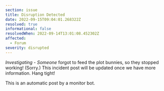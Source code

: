 ```yaml
---
section: issue
title: Disruption Detected
date: 2022-09-15T09:04:01.268322Z
resolved: true
informational: false
resolvedWhen: 2022-09-14T13:01:08.452302Z
affected:
  - Forum
severity: disrupted
---
```

*Investigating* - _Someone_ forgot to feed the plot bunnies, so they stopped working! (Sorry.) This incident post will be updated once we have more information. Hang tight!

This is an automatic post by a monitor bot.
        